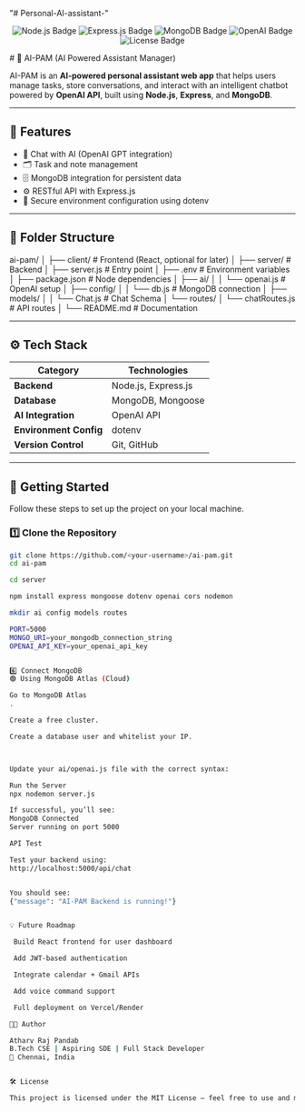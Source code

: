 "# Personal-AI-assistant-" 

<p align="center">
  <img src="https://img.shields.io/badge/Node.js-v22-green?logo=node.js" alt="Node.js Badge">
  <img src="https://img.shields.io/badge/Express.js-v4-lightgrey?logo=express" alt="Express.js Badge">
  <img src="https://img.shields.io/badge/MongoDB-v7.0-brightgreen?logo=mongodb" alt="MongoDB Badge">
  <img src="https://img.shields.io/badge/OpenAI-API-blue?logo=openai" alt="OpenAI Badge">
  <img src="https://img.shields.io/badge/License-MIT-yellow?logo=open-source-initiative" alt="License Badge">
</p>
# 🤖 AI-PAM (AI Powered Assistant Manager)

AI-PAM is an **AI-powered personal assistant web app** that helps users manage tasks, store conversations, and interact with an intelligent chatbot powered by **OpenAI API**, built using **Node.js**, **Express**, and **MongoDB**.

---

## 🧠 Features

- 🤖 Chat with AI (OpenAI GPT integration)  
- 🗂️ Task and note management  
- 🗄️ MongoDB integration for persistent data  
- ⚙️ RESTful API with Express.js  
- 🔐 Secure environment configuration using dotenv  

---

## 🧩 Folder Structure

ai-pam/
│
├── client/ # Frontend (React, optional for later)
│
├── server/ # Backend
│ ├── server.js # Entry point
│ ├── .env # Environment variables
│ ├── package.json # Node dependencies
│ ├── ai/
│ │ └── openai.js # OpenAI setup
│ ├── config/
│ │ └── db.js # MongoDB connection
│ ├── models/
│ │ └── Chat.js # Chat Schema
│ └── routes/
│ └── chatRoutes.js # API routes
│
└── README.md # Documentation


---

## ⚙️ Tech Stack

| Category | Technologies |
|-----------|---------------|
| **Backend** | Node.js, Express.js |
| **Database** | MongoDB, Mongoose |
| **AI Integration** | OpenAI API |
| **Environment Config** | dotenv |
| **Version Control** | Git, GitHub |

---

## 🚀 Getting Started

Follow these steps to set up the project on your local machine.

### 1️⃣ Clone the Repository

```bash
git clone https://github.com/<your-username>/ai-pam.git
cd ai-pam

cd server

npm install express mongoose dotenv openai cors nodemon

mkdir ai config models routes

PORT=5000
MONGO_URI=your_mongodb_connection_string
OPENAI_API_KEY=your_openai_api_key


6️⃣ Connect MongoDB
🟢 Using MongoDB Atlas (Cloud)

Go to MongoDB Atlas
.

Create a free cluster.

Create a database user and whitelist your IP.



Update your ai/openai.js file with the correct syntax:

Run the Server
npx nodemon server.js

If successful, you’ll see:
MongoDB Connected
Server running on port 5000

API Test

Test your backend using:
http://localhost:5000/api/chat


You should see:
{"message": "AI-PAM Backend is running!"}


💡 Future Roadmap

 Build React frontend for user dashboard

 Add JWT-based authentication

 Integrate calendar + Gmail APIs

 Add voice command support

 Full deployment on Vercel/Render

🧑‍💻 Author

Atharv Raj Pandab
B.Tech CSE | Aspiring SDE | Full Stack Developer
📍 Chennai, India


🛠️ License

This project is licensed under the MIT License — feel free to use and modify it for your own projects.
